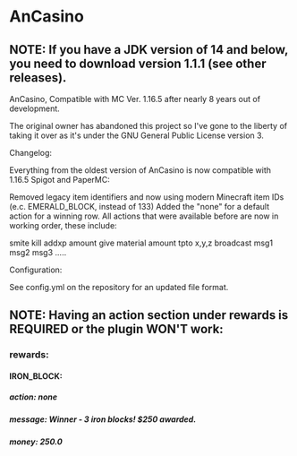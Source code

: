 # AnCasino

## NOTE: If you have a JDK version of 14 and below, you need to download version 1.1.1 (see other releases).

AnCasino, Compatible with MC Ver. 1.16.5 after nearly 8 years out of development.

The original owner has abandoned this project so I've gone to the liberty of taking it over as it's under the GNU General Public License version 3.

Changelog:

Everything from the oldest version of AnCasino is now compatible with 1.16.5 Spigot and PaperMC:

Removed legacy item identifiers and now using modern Minecraft item IDs (e.c. EMERALD_BLOCK, instead of 133)
Added the "none" for a default action for a winning row.
All actions that were available before are now in working order, these include:

smite
kill
addxp amount
give material amount
tpto x,y,z
broadcast msg1 msg2 msg3 .....

Configuration:

See config.yml on the repository for an updated file format.

## NOTE: Having an action section under rewards is REQUIRED or the plugin WON'T work:

### rewards:
#### IRON_BLOCK:
##### action: none
##### message: Winner - 3 iron blocks! $250 awarded.
##### money: 250.0
